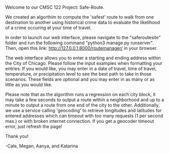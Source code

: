 Welcome to our CMSC 122 Project: Safe-Route. 

We created an algorthim to compute the 'safest' route to walk from one destination to another using historical crime data to evaluate the likelihood of a crime occuring at your time of travel.

In order to launch our web interface, please navigate to the "saferoutesite" folder and run the following command "python3 manage.py runserver". Then, open this link: http://127.0.0.1:8000/routemanager/ in your browser. 

The web interface allows you to enter a starting and ending address within the City of Chicago. Please follow the input examples when formatting your entries. If you would like, you may enter in a date of travel, time of travel, temperature, or precipitation level to see the best path to take in those scenarios. These fields are optional and you may enter in as many or as little as you would like.

Please note that as the algorithm runs a regression on each city block, it may take a few seconds to output a route within a neighborhood and up to a minute to output a route from one end of the city to the other. Additionally, we use a service calling 'geocoding' to retrieve longitudes and latitudes for entered addresses which can timeout with too many requests (1 per second max.) or with broken internet connection. If you get a geocoder timeout error, just refresh the page! 

Thank you! 

-Cale, Megan, Aanya, and Katarina
